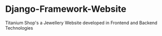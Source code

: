 # Django-Framework-Website
Titanium Shop's a Jewellery Website developed in Frontend and Backend Technologies 
